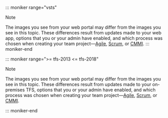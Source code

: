 
<a id="image-diff"></a>  

::: moniker range="vsts"
>[!NOTE]  
>The images you see from your web portal may differ from the images you see in this topic. These differences result from updates made to your web app, options that you or your admin have enabled, and which process was chosen when creating your team project&mdash;[Agile](/vsts/work/work-items/guidance/agile-process), [Scrum](/vsts/work/work-items/guidance/scrum-process), or [CMMI](/vsts/work/work-items/guidance/cmmi-process). 
::: moniker-end


::: moniker range=">= tfs-2013 <= tfs-2018"
>[!NOTE]  
>The images you see from your web portal may differ from the images you see in this topic. These differences result from updates made to your on-premises TFS, options that you or your admin have enabled, and which process was chosen when creating your team project&mdash;[Agile](/vsts/work/work-items/guidance/agile-process), [Scrum](/vsts/work/work-items/guidance/scrum-process), or [CMMI](/vsts/work/work-items/guidance/cmmi-process).  

::: moniker-end
